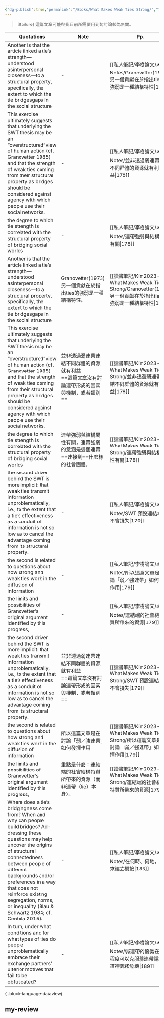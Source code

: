 ```yaml
---
{"dg-publish":true,"permalink":"/Books/What Makes Weak Ties Strong/","title":"What Makes Weak Ties Strong","tags":["李樹論文"],"noteIcon":"3","created":"2025-06-02T20:10:01.000+08:00","updated":"2025-06-02T15:31:58.000+08:00"}
---
```






> [!failure]
> 這篇文章可能與我目前所需要用到的討論較為無關。

| Quotations                                                                                                                                                                                                                                                                                                                                              | Note                                                 | Pp.                                                                                            | Mentions |
| ------------------------------------------------------------------------------------------------------------------------------------------------------------------------------------------------------------------------------------------------------------------------------------------------------------------------------------------------------- | ---------------------------------------------------- | ---------------------------------------------------------------------------------------------- | -------- |
| Another is that the article linked a tie’s strength—understood asinterpersonal closeness—to a structural property, specifically, the extent to which the tie bridgesgaps in the social structure                                                                                                                                                        | \-                                                   | [[私人筆記/李樹論文/✍️ Notes/Granovetter(1973) 另一個貢獻在於指出ties的強弱是一種結構特性\|178]]                       | 1        |
| This exercise ultimately suggests that underlying the SWT thesis may be an “overstructured”view of human action (cf. Granovetter 1985) and that the strength of weak ties coming from their structural property as bridges should be considered against agency with which people use their social networks.                                             | \-                                                   | [[私人筆記/李樹論文/✍️ Notes/並非透過弱連帶連結不同群體的資源就有利益\|178]]                                            | 1        |
| the degree to which tie strength is correlated with the structural property of bridging social worlds                                                                                                                                                                                                                                                   | \-                                                   | [[私人筆記/李樹論文/✍️ Notes/連帶強弱與結構屬性有關\|178]]                                                     | 1        |
| Another is that the article linked a tie’s strength—understood asinterpersonal closeness—to a structural property, specifically, the extent to which the tie bridgesgaps in the social structure                                                                                                                                                        | Granovetter(1973) 另一個貢獻在於指出ties的強弱是一種結構特性。           | [[讀書筆記/Kim2023-What Makes Weak Ties Strong/Granovetter(1973) 另一個貢獻在於指出ties的強弱是一種結構特性\|178]] | 0        |
| This exercise ultimately suggests that underlying the SWT thesis may be an “overstructured”view of human action (cf. Granovetter 1985) and that the strength of weak ties coming from their structural property as bridges should be considered against agency with which people use their social networks.                                             | 並非透過弱連帶連結不同群體的資源就有利益<br> ==這篇文章沒有討論連帶形成的因素與機制，或者類別== | [[讀書筆記/Kim2023-What Makes Weak Ties Strong/並非透過弱連帶連結不同群體的資源就有利益\|178]]                      | 0        |
| the degree to which tie strength is correlated with the structural property of bridging social worlds                                                                                                                                                                                                                                                   | 連帶強弱與結構屬性有關，連帶強弱的意涵是這個連帶 ==連接到==什麼樣的社會團體。            | [[讀書筆記/Kim2023-What Makes Weak Ties Strong/連帶強弱與結構屬性有關\|178]]                               | 0        |
| the second driver behind the SWT is more implicit: that weak ties transmit information unproblematically, i.e., to the extent that a tie’s effectiveness as a conduit of information is not so low as to cancel the advantage coming from its structural property.                                                                                      | \-                                                   | [[私人筆記/李樹論文/✍️ Notes/SWT 預設連結本身不會損失\|179]]                                                  | 1        |
| the second is related to questions about how strong and weak ties work in the diffusion of information                                                                                                                                                                                                                                                  | \-                                                   | [[私人筆記/李樹論文/✍️ Notes/所以這篇文章是在討論「弱／強連帶」如何發揮作用\|179]]                                         | 1        |
| the limits and possibilities of Granovetter’s original argument identified by this progress,                                                                                                                                                                                                                                                            | \-                                                   | [[私人筆記/李樹論文/✍️ Notes/連結端的社會結構特質所帶來的資源\|179]]                                                | 1        |
| the second driver behind the SWT is more implicit: that weak ties transmit information unproblematically, i.e., to the extent that a tie’s effectiveness as a conduit of information is not so low as to cancel the advantage coming from its structural property.                                                                                      | 並非透過弱連帶連結不同群體的資源就有利益<br> ==這篇文章沒有討論連帶形成的因素與機制，或者類別== | [[讀書筆記/Kim2023-What Makes Weak Ties Strong/SWT 預設連結本身不會損失\|179]]                            | 0        |
| the second is related to questions about how strong and weak ties work in the diffusion of information                                                                                                                                                                                                                                                  | 所以這篇文章是在討論「弱／強連帶」如何發揮作用                              | [[讀書筆記/Kim2023-What Makes Weak Ties Strong/所以這篇文章是在討論「弱／強連帶」如何發揮作用\|179]]                   | 0        |
| the limits and possibilities of Granovetter’s original argument identified by this progress,                                                                                                                                                                                                                                                            | 重點是什麼：連結端的社會結構特質所帶來的資源（而非連帶（tie）本身）。                 | [[讀書筆記/Kim2023-What Makes Weak Ties Strong/連結端的社會結構特質所帶來的資源\|179]]                          | 0        |
| Where does a tie’s bridgingness come from? When and why can people build bridges? Ad-dressing these questions may help uncover the origins of structural connectedness between people of different backgrounds and/or preferences in a way that does not reinforce existing segregation, norms, or inequality (Blau & Schwartz 1984; cf. Centola 2015). | \-                                                   | [[私人筆記/李樹論文/✍️ Notes/在何時、何地，由誰來建立橋接\|188]]                                                  | 1        |
| In turn, under what conditions and for what types of ties do people unproblematically embrace their exchange partners' ulterior motives that fail to be obfuscated?                                                                                                                                                                                     | \-                                                   | [[私人筆記/李樹論文/✍️ Notes/弱連帶的優勢在多大程度可以克服弱連帶隱含的道德義務危機\|189]]                                     | 1        |

{ .block-language-dataview}




## my-review
